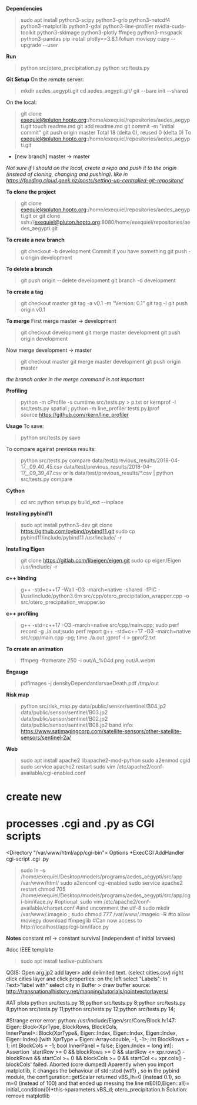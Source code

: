 **Dependencies**
>sudo apt install python3-scipy python3-grib python3-netcdf4 python3-matplotlib python3-gdal python3-line-profiler nvidia-cuda-toolkit python3-skimage python3-plotly ffmpeg python3-msgpack python3-pandas
>pip install plotly==3.8.1 folium moviepy cupy --upgrade --user

**Run**
>python src/otero_precipitation.py
>python src/tests.py



**Git Setup**
On the remote server:
>mkdir aedes_aegypti.git
>cd aedes_aegypti.git/
>git --bare init --shared

On the local:
>git clone exequiel@pluton.hopto.org:/home/exequiel/repositories/aedes_aegypti.git
>touch readme.md
>git add readme.md
>git commit -m "initial commit"
>git push origin master
Total 18 (delta 0), reused 0 (delta 0)
To exequiel@pluton.hopto.org:/home/exequiel/repositories/aedes_aegypti.git
 * [new branch]      master -> master

*Not sure if I should on the local, create a repo and push it to the origin (instead of cloning, changing and pushing). like in https://feeding.cloud.geek.nz/posts/setting-up-centralied-git-repository/*


**To clone the project**
>git clone exequiel@pluton.hopto.org:/home/exequiel/repositories/aedes_aegypti.git
or
>git clone ssh://exequiel@pluton.hopto.org:8080/home/exequiel/repositories/aedes_aegypti.git

**To create a new branch**
>git checkout -b development
Commit if you have something
>git push -u origin development

**To delete a branch**
>git push origin --delete development
>git branch -d development

**To create a tag**
>git checkout master
>git tag -a v0.1 -m "Version: 0.1"
>git tag -l
>git push origin v0.1

**To merge**
First merge master -> development
>git checkout development
>git merge master development
>git push origin development

Now merge development -> master
>git checkout master
>git merge master development
>git push origin master

 *the branch order in the merge command is not important*

**Profiling**
>python -m cProfile -s cumtime src/tests.py  > p.txt
or
>kernprof -l src/tests.py spatial ; python -m line_profiler tests.py.lprof
source:https://github.com/rkern/line_profiler

**Usage**
To save:
>python src/tests.py save

To compare against previous results:
>python src/tests.py compare data/test/previous_results/2018-04-17__09_40_45.csv data/test/previous_results/2018-04-17__09_39_47.csv
or
>ls data/test/previous_results/*.csv |  python src/tests.py compare

**Cython**
>cd src
>python setup.py build_ext --inplace

**Installing pybind11**
>sudo apt install python3-dev
>git clone https://github.com/pybind/pybind11.git
>sudo cp pybind11/include/pybind11 /usr/include/  -r

**Installing Eigen**
>git clone https://gitlab.com/libeigen/eigen.git
>sudo cp eigen/Eigen /usr/include/  -r

**c++ binding**
>g++ -std=c++17 -Wall -O3 -march=native -shared -fPIC -I/usr/include/python3.6m src/cpp/otero_precipitation_wrapper.cpp -o src/otero_precipitation_wrapper.so

**c++ profiling**
>g++ -std=c++17 -O3 -march=native src/cpp/main.cpp; sudo perf record -g ./a.out;sudo perf report
>g++ -std=c++17 -O3 -march=native src/cpp/main.cpp -pg;  time ./a.out ;gprof -l > gprof2.txt

**To create an animation**
>ffmpeg -framerate 250 -i out/A_%04d.png  out/A.webm


**Engauge**
>pdfimages -j densityDependantlarvaeDeath.pdf /tmp/out

**Risk map**
>python src/risk_map.py data/public/sensor/sentinel/B04.jp2 data/public/sensor/sentinel/B03.jp2 data/public/sensor/sentinel/B02.jp2 data/public/sensor/sentinel/B08.jp2
band info: https://www.satimagingcorp.com/satellite-sensors/other-satellite-sensors/sentinel-2a/



**Web**
>sudo apt install apache2 libapache2-mod-python
>sudo a2enmod cgid
>sudo service apache2 restart
>sudo vim /etc/apache2/conf-available/cgi-enabled.conf
# create new
# processes .cgi and .py as CGI scripts
<Directory "/var/www/html/app/cgi-bin">
   Options +ExecCGI
   AddHandler cgi-script .cgi .py
</Directory>

>sudo ln -s /home/exequiel/Desktop/models/programs/aedes_aegypti/src/app /var/www/html/
>sudo a2enconf cgi-enabled
>sudo service apache2 restart
>chmod 705 /home/exequiel/Desktop/models/programs/aedes_aegypti/src/app/cgi-bin/iface.py
#optional:
>sudo vim /etc/apache2/conf-available/charset.conf #and uncomment the utf-8
>sudo mkdir /var/www/.imageio ; sudo chmod 777 /var/www/.imageio -R #to allow moviepy download ffmpeglib
#Can now access to http://localhost/app/cgi-bin/iface.py

**Notes**
constant ml -> constant survival (independent of initial larvaes)


#doc
IEEE template
>sudo apt install texlive-publishers

QGIS:
Open arg.jp2
add layer> add delimited text. (select cities.csv)
right click cities layer and click properties:
  on the left select "Labels":
    In Text>"label with" select city
    in Buffer > draw buffer
source: http://transnationalhistory.net/mapping/tutorials/pointvectorlayers/


#AT plots
python src/tests.py 18;python src/tests.py 8;python src/tests.py 8;python src/tests.py 11;python src/tests.py 12;python src/tests.py 14;

#Strange error
error:
python: /usr/include/Eigen/src/Core/Block.h:147: Eigen::Block<XprType, BlockRows, BlockCols, InnerPanel>::Block(XprType&, Eigen::Index, Eigen::Index, Eigen::Index, Eigen::Index) [with XprType = Eigen::Array<double, -1, -1>; int BlockRows = 1; int BlockCols = -1; bool InnerPanel = false; Eigen::Index = long int]: Assertion `startRow >= 0 && blockRows >= 0 && startRow <= xpr.rows() - blockRows && startCol >= 0 && blockCols >= 0 && startCol <= xpr.cols() - blockCols' failed.
Aborted (core dumped)
Aparently when you import matplotlib, it changes the behaviour of std::stod (wtf!) , so in the pybind module, the configuration::getScalar returned vBS_lh=0 (instead 0.1), so m=0 (instead of 100) and that ended up messing the line
mE0(0,Eigen::all)= initial_condition(0)*this->parameters.vBS_d;
otero_precipitation.h
Solution: remove matplotlib
